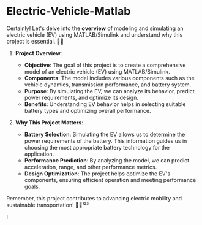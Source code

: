 # Electric-Vehicle-Matlab
Certainly! Let's delve into the **overview** of modeling and simulating an electric vehicle (EV) using MATLAB/Simulink and understand why this project is essential. 🚗🔌

1. **Project Overview**:
   - **Objective**: The goal of this project is to create a comprehensive model of an electric vehicle (EV) using MATLAB/Simulink.
   - **Components**: The model includes various components such as the vehicle dynamics, transmission performance, and battery system.
   - **Purpose**: By simulating the EV, we can analyze its behavior, predict power requirements, and optimize its design.
   - **Benefits**: Understanding EV behavior helps in selecting suitable battery types and optimizing overall performance.

2. **Why This Project Matters**:
   - **Battery Selection**: Simulating the EV allows us to determine the power requirements of the battery. This information guides us in choosing the most appropriate battery technology for the application.
   - **Performance Prediction**: By analyzing the model, we can predict acceleration, range, and other performance metrics.
   - **Design Optimization**: The project helps optimize the EV's components, ensuring efficient operation and meeting performance goals.

Remember, this project contributes to advancing electric mobility and sustainable transportation! 🌱🔋¹²³

I

